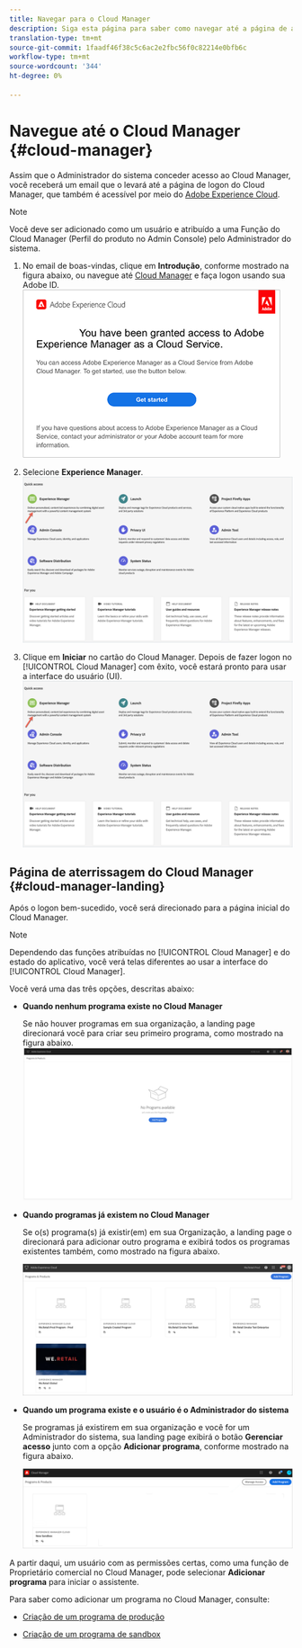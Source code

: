 ```yaml
---
title: Navegar para o Cloud Manager
description: Siga esta página para saber como navegar até a página de aterrissagem do Cloud Manager
translation-type: tm+mt
source-git-commit: 1faadf46f38c5c6ac2e2fbc56f0c82214e0bfb6c
workflow-type: tm+mt
source-wordcount: '344'
ht-degree: 0%

---
```



# Navegue até o Cloud Manager {#cloud-manager}

Assim que o Administrador do sistema conceder acesso ao Cloud Manager, você receberá um email que o levará até a página de logon do Cloud Manager, que também é acessível por meio do [Adobe Experience Cloud](https://my.cloudmanager.adobe.com/).

>[!NOTE]
>Você deve ser adicionado como um usuário e atribuído a uma Função do Cloud Manager (Perfil do produto no Admin Console) pelo Administrador do sistema.

1. No email de boas-vindas, clique em **Introdução**, conforme mostrado na figura abaixo, ou navegue até [Cloud Manager](https://experience.adobe.com) e faça logon usando sua Adobe ID.\
   ![](/help/onboarding/what-is-required/assets/get-started-email.png)

1. Selecione **Experience Manager**.
   ![](/help/onboarding/getting-access-to-aem-in-cloud/assets/landing-page1.png)

1. Clique em **Iniciar** no cartão do Cloud Manager.
Depois de fazer logon no [!UICONTROL Cloud Manager] com êxito, você estará pronto para usar a interface do usuário (UI).
   ![](/help/onboarding/getting-access-to-aem-in-cloud/assets/landing-page1.png)


## Página de aterrissagem do Cloud Manager {#cloud-manager-landing}

Após o logon bem-sucedido, você será direcionado para a página inicial do Cloud Manager.

>[!NOTE]
>Dependendo das funções atribuídas no [!UICONTROL Cloud Manager] e do estado do aplicativo, você verá telas diferentes ao usar a interface do [!UICONTROL Cloud Manager].

Você verá uma das três opções, descritas abaixo:

* **Quando nenhum programa existe no Cloud Manager**

   Se não houver programas em sua organização, a landing page direcionará você para criar seu primeiro programa, como mostrado na figura abaixo.
   ![](/help/onboarding/getting-access-to-aem-in-cloud/assets/first_timelogin0.png)

* **Quando programas já existem no Cloud Manager**

   Se o(s) programa(s) já existir(em) em sua Organização, a landing page o direcionará para adicionar outro programa e exibirá todos os programas existentes também, como mostrado na figura abaixo.

   ![](/help/onboarding/getting-access-to-aem-in-cloud/assets/first_timelogin1.png)

* **Quando um programa existe e o usuário é o Administrador do sistema**

   Se programas já existirem em sua organização e você for um Administrador do sistema, sua landing page exibirá o botão **Gerenciar acesso** junto com a opção **Adicionar programa**, conforme mostrado na figura abaixo.

   ![](/help/onboarding/getting-access-to-aem-in-cloud/assets/admin-console-4.png)

A partir daqui, um usuário com as permissões certas, como uma função de Proprietário comercial no Cloud Manager, pode selecionar **Adicionar programa** para iniciar o assistente.

Para saber como adicionar um programa no Cloud Manager, consulte:

* [Criação de um programa de produção](/help/onboarding/getting-access-to-aem-in-cloud/creating-production-program.md)

* [Criação de um programa de sandbox](/help/onboarding/getting-access-to-aem-in-cloud/creating-sandbox-program.md)